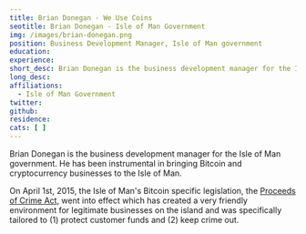 ```yaml
---
title: Brian Donegan - We Use Coins
seotitle: Brian Donegan - Isle of Man Government
img: /images/brian-donegan.png
position: Business Development Manager, Isle of Man government
education:
experience:
short_desc: Brian Donegan is the business development manager for the Isle of Man government.
long_desc:
affiliations:
  - Isle of Man Government
twitter:
github:
residence:
cats: [ ]
---
```

Brian Donegan is the business development manager for the Isle of Man government. He has been instrumental in bringing Bitcoin and cryptocurrency businesses to the Isle of Man.

On April 1st, 2015, the Isle of Man's Bitcoin specific legislation, the [Proceeds of Crime Act](/assets/pdf/proceeds-of-crime-act-isle-of-man-bitcoin.pdf), went into effect which has created a very friendly environment for legitimate businesses on the island and was specifically tailored to (1) protect customer funds and (2) keep crime out.
